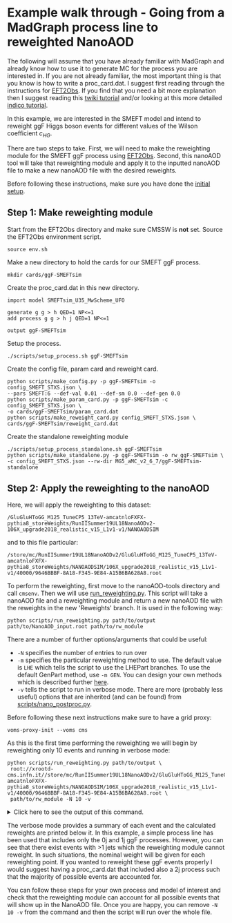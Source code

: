 # Example walk through - Going from a MadGraph process line to reweighted NanoAOD

The following will assume that you have already familiar with MadGraph and already know how to use it to generate MC for the process you are interested in. If you are not already familiar, the most important thing is that you know is how to write a proc_card.dat. I suggest first reading through the instructions for [EFT2Obs](https://github.com/ajgilbert/EFT2Obs). If you find that you need a bit more explanation then I suggest reading this [twiki tutorial](https://twiki.cern.ch/twiki/bin/view/CMSPublic/MadgraphTutorial) and/or looking at this more detailed [indico tutorial](https://indico.cern.ch/event/962610/?showDate=all&showSession=19).

In this example, we are interested in the SMEFT model and intend to reweight ggF Higgs boson events for different values of the Wilson coefficient $c_{HG}$. 

There are two steps to take. First, we will need to make the reweighting module for the SMEFT ggF process using [EFT2Obs](https://github.com/ajgilbert/EFT2Obs). Second, this nanoAOD tool will take that reweighting module and apply it to the inputted nanoAOD file to make a new nanoAOD file with the desired reweights.

Before following these instructions, make sure you have done the [initial setup](initial_setup.md).

## Step 1: Make reweighting module

Start from the EFT2Obs directory and make sure CMSSW is **not** set. Source the EFT2Obs environment script.

```
source env.sh
```

Make a new directory to hold the cards for our SMEFT ggF process. 

```
mkdir cards/ggF-SMEFTsim
```

Create the proc_card.dat in this new directory.

```
import model SMEFTsim_U35_MwScheme_UFO

generate g g > h QED=1 NP<=1
add process g g > h j QED=1 NP<=1

output ggF-SMEFTsim
```

Setup the process.

```
./scripts/setup_process.sh ggF-SMEFTsim
```

Create the config file, param card and reweight card.

```
python scripts/make_config.py -p ggF-SMEFTsim -o config_SMEFT_STXS.json \ 
--pars SMEFT:6 --def-val 0.01 --def-sm 0.0 --def-gen 0.0
python scripts/make_param_card.py -p ggF-SMEFTsim -c config_SMEFT_STXS.json \ 
-o cards/ggF-SMEFTsim/param_card.dat
python scripts/make_reweight_card.py config_SMEFT_STXS.json \ 
cards/ggF-SMEFTsim/reweight_card.dat
```

Create the standalone reweighting module
```
./scripts/setup_process_standalone.sh ggF-SMEFTsim
python scripts/make_standalone.py -p ggF-SMEFTsim -o rw_ggF-SMEFTsim \ 
-c config_SMEFT_STXS.json --rw-dir MG5_aMC_v2_6_7/ggF-SMEFTsim-standalone
```

## Step 2: Apply the reweighting to the nanoAOD

Here, we will apply the reweighting to this dataset:

```
/GluGluHToGG_M125_TuneCP5_13TeV-amcatnloFXFX-pythia8_storeWeights/RunIISummer19UL18NanoAODv2-106X_upgrade2018_realistic_v15_L1v1-v1/NANOAODSIM
```
and to this file particular:
```
/store/mc/RunIISummer19UL18NanoAODv2/GluGluHToGG_M125_TuneCP5_13TeV-amcatnloFXFX-pythia8_storeWeights/NANOAODSIM/106X_upgrade2018_realistic_v15_L1v1-v1/40000/9646BBBF-8A18-F345-9E84-A15B6BA628A8.root
```

To perform the reweighting, first move to the nanoAOD-tools directory and call `cmsenv`. Then we will use [run_reweighting.py](../scripts/run_reweighting.py). This script will take a nanoAOD file and a reweighting module and return a new nanoAOD file with the reweights in the new 'Reweights' branch. It is used in the following way:
```
python scripts/run_reweighting.py path/to/output path/to/NanoAOD_input.root path/to/rw_module
```
There are a number of further options/arguments that could be useful:
- `-N` specifies the number of entries to run over
- `-m` specifies the particular reweighting method to use. The default value is `LHE` which tells the script to use the LHEPart branches. To use the default GenPart method, use `-m GEN`. You can design your own methods which is described further [here](making_adjustments.md).
- `-v` tells the script to run in verbose mode.
There are more (probably less useful) options that are inherited (and can be found) from [scripts/nano_postproc.py](../scripts/nano_postproc.py).

Before following these next instructions make sure to have a grid proxy: 
```
voms-proxy-init --voms cms
```
As this is the first time performing the reweighting we will begin by reweighting only 10 events and running in verbose mode:
```
python scripts/run_reweighting.py path/to/output \
 root://xrootd-cms.infn.it//store/mc/RunIISummer19UL18NanoAODv2/GluGluHToGG_M125_TuneCP5_13TeV-amcatnloFXFX-pythia8_storeWeights/NANOAODSIM/106X_upgrade2018_realistic_v15_L1v1-v1/40000/9646BBBF-8A18-F345-9E84-A15B6BA628A8.root \
 path/to/rw_module -N 10 -v
```

<details>
<summary>Click here to see the output of this command.</summary>
<p>

```
[mknight@lxplus740 NanoAODTools]$ python scripts/run_reweighting.py . root://xrootd-cms.infn.it//store/mc/RunIISummer19UL18NanoAODv2/GluGluHToGG_M125_TuneCP5_13TeV-amcatnloFXFX-pythia8_storeWeights/NANOAODSIM/106X_upgrade2018_realistic_v15_L1v1-v1/40000/9646BBBF-8A18-F345-9E84-A15B6BA628A8.root  ../../../../EFT2Obs/rw_ggF-SMEFTsim/ -N 10 -v
>> 1 parameters, 3 reweight points
>> LO Reweighting
>> Initialising modules...
>> Reusing working directory /eos/home-m/mknight/Standalone/tidying/EFT2Obs/rw_ggF-SMEFTsim
>> StandaloneReweight class initialized
>> Accepted PDG lists:
   - [21, 21, 25, 21]
   - [21, 21, 25]
Will write selected trees to .
Pre-select 10 entries out of 10 (100.00%)
>> Event with PDGs [21, 21, 25, 21, 21] does not match any known process
---------------------------------------------------------------------------
 Particle | status  | helicity |   | E       | P_x     | P_y     | P_z      
---------------------------------------------------------------------------
         g        -1      None         1277.6       0.0       0.0    1277.6
         g        -1      None           76.5       0.0       0.0     -76.5
    Higgs0         1      None         1191.8     -33.0      11.3    1184.8
         g         1      None           85.4       2.8       2.3      85.4
         g         1      None           76.7      30.1     -13.6     -69.2
[1.0, 1.0, 1.0]
 
>> Event with PDGs [21, 2, 25, 2, 21] does not match any known process
---------------------------------------------------------------------------
 Particle | status  | helicity |   | E       | P_x     | P_y     | P_z      
---------------------------------------------------------------------------
         g        -1      None          214.4       0.0       0.0     214.4
         u        -1      None         2250.2       0.0       0.0   -2250.2
    Higgs0         1      None         1207.8     -11.3      29.6   -1200.9
         u         1      None         1045.0      41.0     -16.0   -1044.1
         g         1      None          211.7     -29.7     -13.6     209.2
[1.0, 1.0, 1.0]
 
---------------------------------------------------------------------------
 Particle | status  | helicity |   | E       | P_x     | P_y     | P_z      
---------------------------------------------------------------------------
         g        -1      None          124.4       0.0       0.0     124.4
         g        -1      None          357.9       0.0       0.0    -357.9
    Higgs0         1      None          361.4     -31.4     -62.9    -331.7
         g         1      None          120.9      31.4      62.9      98.3
[1.0, 1.2051066150355456, 1.4293332410707515]
 
---------------------------------------------------------------------------
 Particle | status  | helicity |   | E       | P_x     | P_y     | P_z      
---------------------------------------------------------------------------
         g        -1      None          211.2       0.0       0.0     211.2
         g        -1      None           18.5       0.0       0.0     -18.5
    Higgs0         1      None          229.7       0.0       0.0     192.7
[1.0, 1.2066145544144442, 1.4326178848018922]
 
>> Event with PDGs [2, 2, 25, 2, 2] does not match any known process
---------------------------------------------------------------------------
 Particle | status  | helicity |   | E       | P_x     | P_y     | P_z      
---------------------------------------------------------------------------
         u        -1      None         2497.9       0.0       0.0    2497.9
         u        -1      None          205.0       0.0       0.0    -205.0
    Higgs0         1      None          770.0      -4.7      -5.5     759.7
         u         1      None         1732.4       8.3      29.2    1732.2
         u         1      None          200.5      -3.7     -23.6    -199.1
[1.0, 1.0, 1.0]
 
>> Event with PDGs [21, 21, 25, 21, 21, 21] does not match any known process
---------------------------------------------------------------------------
 Particle | status  | helicity |   | E       | P_x     | P_y     | P_z      
---------------------------------------------------------------------------
         g        -1      None         2121.6       0.0       0.0    2121.6
         g        -1      None          628.7       0.0       0.0    -628.7
    Higgs0         1      None         2023.4      69.8      18.5    2018.2
         g         1      None           99.4      18.6      27.4      93.8
         g         1      None          447.1     -71.5     -37.3    -439.7
         g         1      None          180.4     -16.8      -8.5    -179.4
[1.0, 1.0, 1.0]
 
>> Event with PDGs [2, 21, 25, 2, 21] does not match any known process
---------------------------------------------------------------------------
 Particle | status  | helicity |   | E       | P_x     | P_y     | P_z      
---------------------------------------------------------------------------
         u        -1      None         2157.5       0.0       0.0    2157.5
         g        -1      None          424.9       0.0       0.0    -424.9
    Higgs0         1      None          232.4       8.9      -8.8     195.5
         u         1      None         1943.6       1.6      18.8    1943.5
         g         1      None          406.5     -10.5     -10.1    -406.2
[1.0, 1.0, 1.0]
 
---------------------------------------------------------------------------
 Particle | status  | helicity |   | E       | P_x     | P_y     | P_z      
---------------------------------------------------------------------------
         g        -1      None          504.0       0.0       0.0     504.0
         g        -1      None            7.8       0.0       0.0      -7.8
    Higgs0         1      None          511.8       0.0       0.0     496.3
[1.0, 1.2065789469173653, 1.4325402869550874]
 
---------------------------------------------------------------------------
 Particle | status  | helicity |   | E       | P_x     | P_y     | P_z      
---------------------------------------------------------------------------
         g        -1      None           11.9       0.0       0.0      11.9
         g        -1      None          586.4       0.0       0.0    -586.4
    Higgs0         1      None          516.2     -25.9      21.5    -499.7
         g         1      None           82.0      25.9     -21.5     -74.8
[1.0, 1.1878151942955253, 1.391783429098858]
 
---------------------------------------------------------------------------
 Particle | status  | helicity |   | E       | P_x     | P_y     | P_z      
---------------------------------------------------------------------------
         g        -1      None          301.6       0.0       0.0     301.6
         g        -1      None           13.0       0.0       0.0     -13.0
    Higgs0         1      None          314.6       0.0       0.0     288.7
[1.0, 1.2132839950433434, 1.4471691259297452]
 
Processed 10 preselected entries from root://xrootd-cms.infn.it//store/mc/RunIISummer19UL18NanoAODv2/GluGluHToGG_M125_TuneCP5_13TeV-amcatnloFXFX-pythia8_storeWeights/NANOAODSIM/106X_upgrade2018_realistic_v15_L1v1-v1/40000/9646BBBF-8A18-F345-9E84-A15B6BA628A8.root (10 entries). Finally selected 10 entries
Done ./9646BBBF-8A18-F345-9E84-A15B6BA628A8_Skim.root
Total time 16.3 sec. to process 10 events. Rate = 0.6 Hz.
```

</p>
</details> 

The verbose mode provides a summary of each event and the calculated reweights are printed below it. In this example, a simple process line has been used that includes only the 0j and 1j ggF processes. However, you can see that there exist events with >1 jets which the reweighting module cannot reweight. In such situations, the nominal weight will be given for each reweighting point. If you wanted to reweight these ggF events properly I would suggest having a proc_card.dat that included also a 2j process such that the majority of possible events are accounted for. 

You can follow these steps for your own process and model of interest and check that the reweighting module can account for all possible events that will show up in the NanoAOD file. Once you are happy, you can remove `-N 10 -v` from the command and then the script will run over the whole file.


